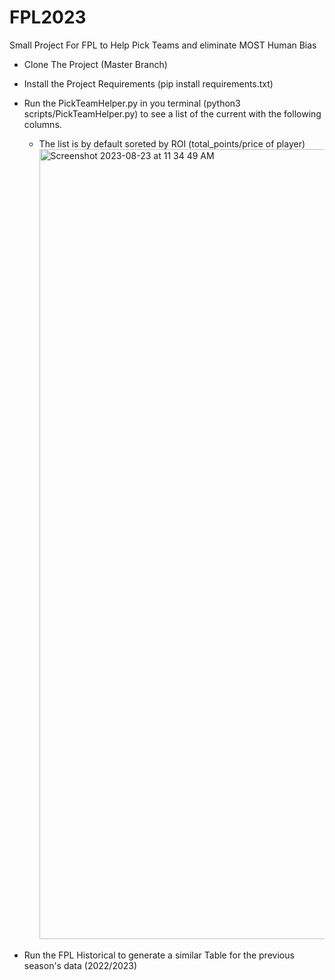 # FPL2023


Small Project For FPL to Help Pick Teams and eliminate MOST Human Bias

- Clone The Project (Master Branch)
- Install the Project Requirements (pip install requirements.txt)

- Run the PickTeamHelper.py in you terminal (python3 scripts/PickTeamHelper.py) to see a list of the current with the following columns. 
  - The list is by default soreted by ROI (total_points/price of player)
    <img width="1264" alt="Screenshot 2023-08-23 at 11 34 49 AM" src="https://github.com/kareemseyi/FPL2023/assets/121264188/2115f6af-edb3-478d-bc9d-cd5c335d5c51">

- Run the FPL Historical to generate a similar Table for the previous season's data (2022/2023)
